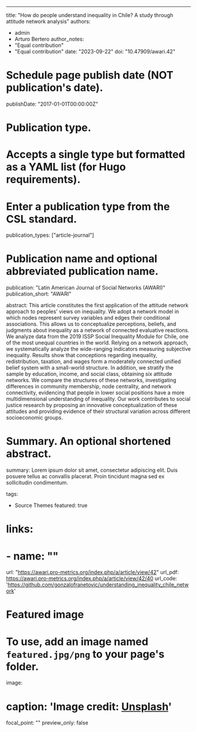 ---
title: "How do people understand inequality in Chile? A study through attitude network analysis"
authors:
- admin
- Arturo Bertero
author_notes:
- "Equal contribution"
- "Equal contribution"
date: "2023-09-22"
doi: "10.47909/awari.42"

# Schedule page publish date (NOT publication's date).
publishDate: "2017-01-01T00:00:00Z"

# Publication type.
# Accepts a single type but formatted as a YAML list (for Hugo requirements).
# Enter a publication type from the CSL standard.
publication_types: ["article-journal"]

# Publication name and optional abbreviated publication name.
publication: "Latin American Journal of Social Networks (AWARI)"
publication_short: "AWARI"

abstract: This article constitutes the first application of the attitude network approach to peoples' views on inequality. We adopt a network model in which nodes represent survey variables and edges their conditional associations. This allows us to conceptualize perceptions, beliefs, and judgments about inequality as a network of connected evaluative reactions. We analyze data from the 2019 ISSP Social Inequality Module for Chile, one of the most unequal countries in the world. Relying on a network approach, we systematically analyze the wide-ranging indicators measuring subjective inequality. Results show that conceptions regarding inequality, redistribution, taxation, and wages form a moderately connected unified belief system with a small-world structure. In addition, we stratify the sample by education, income, and social class, obtaining six attitude networks. We compare the structures of these networks, investigating differences in community membership, node centrality, and network connectivity, evidencing that people in lower social positions have a more multidimensional understanding of inequality. Our work contributes to social justice research by proposing an innovative conceptualization of these attitudes and providing evidence of their structural variation across different socioeconomic groups.

# Summary. An optional shortened abstract.
summary: Lorem ipsum dolor sit amet, consectetur adipiscing elit. Duis posuere tellus ac convallis placerat. Proin tincidunt magna sed ex sollicitudin condimentum.

tags:
- Source Themes
featured: true

# links:
# - name: ""
url: "https://awari.pro-metrics.org/index.php/a/article/view/42"
url_pdf: https://awari.pro-metrics.org/index.php/a/article/view/42/40
url_code: 'https://github.com/gonzalofranetovic/understanding_inequality_chile_network'

# Featured image
# To use, add an image named `featured.jpg/png` to your page's folder. 
image:
  # caption: 'Image credit: [**Unsplash**](https://unsplash.com/photos/jdD8gXaTZsc)'
  focal_point: ""
  preview_only: false
